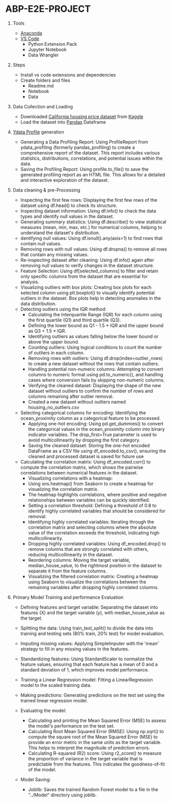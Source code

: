 # ABP-E2E-PROJECT

1. Tools
    - [Anaconda](https://www.anaconda.com/)
    - [VS Code](https://code.visualstudio.com/)
        - Python Extension Pack
        - Jupyter Notebook
        - Data Wrangler 

    

2. Steps
    - Install vs code extensions and dependencies
    - Create folders and files
        - Readme.md
        - Notebook
        - Data
    
3. Data Collection and Loading
    - Downloaded [California housing price dataset](https://www.kaggle.com/datasets/camnugent/california-housing-prices) from [Kaggle](https://www.kaggle.com/)
    - Load the dataset into [Pandas](https://pandas.pydata.org/docs/index.html) Dataframe
4. [Ydata Profile](https://docs.profiling.ydata.ai/latest/) generation
    - Generating a Data Profiling Report: Using ProfileReport from ydata_profiling (formerly pandas_profiling) to create a comprehensive report of the dataset. This report includes various statistics, distributions, correlations, and potential issues within the data.
    - Saving the Profiling Report: Using profile.to_file() to save the generated profiling report as an HTML file. This allows for a detailed and interactive exploration of the dataset.

5. Data cleaning & pre-Processing
    - Inspecting the first few rows: Displaying the first few rows of the dataset using df.head() to check its structure.
    - Inspecting dataset information: Using df.info() to check the data types and identify null values in the dataset.
    - Generating summary statistics: Using df.describe() to view statistical measures (mean, min, max, etc.) for numerical columns, helping to understand the dataset's distribution.
    - dentifying null values: Using df.isnull().any(axis=1) to find rows that contain null values.
    - Removing rows with null values: Using df.dropna() to remove all rows that contain any missing values.
    - Re-inspecting dataset after cleaning: Using df.info() again after removing null values to verify changes in the dataset structure.
    - Feature Selection: Using df[selected_columns] to filter and retain only specific columns from the dataset that are essential for analysis.
    - Visualizing outliers with box plots: Creating box plots for each selected column using plt.boxplot() to visually identify potential outliers in the dataset. Box plots help in detecting anomalies in the data distribution.
    - Detecting outliers using the IQR method:
        - Calculating the Interquartile Range (IQR) for each column using the first quartile (Q1) and third quartile (Q3).
        - Defining the lower bound as Q1 - 1.5 * IQR and the upper bound as Q3 + 1.5 * IQR.
        - Identifying outliers as values falling below the lower bound or above the upper bound.
        - Counting outliers: Using logical conditions to count the number of outliers in each column.
        - Removing rows with outliers: Using df.drop(index=outlier_rows) to create a new dataset without the rows that contain outliers.
        - Handling potential non-numeric columns: Attempting to convert columns to numeric format using pd.to_numeric(), and handling cases where conversion fails by skipping non-numeric columns.
        - Verifying the cleaned dataset: Displaying the shape of the new dataset without outliers to confirm the number of rows and columns remaining after outlier removal.
        - Created a new dataset without outliers named housing_no_outliers.csv
    - Selecting categorical columns for encoding: Identifying the ocean_proximity column as a categorical feature to be processed.
        - Applying one-hot encoding: Using pd.get_dummies() to convert the categorical values in the ocean_proximity column into binary indicator variables. The drop_first=True parameter is used to avoid multicollinearity by dropping the first category.
        - Saving the cleaned dataset: Storing the one-hot encoded DataFrame as a CSV file using df_encoded.to_csv(), ensuring the cleaned and processed dataset is saved for future use
    - Calculating the correlation matrix: Using df_encoded.corr() to compute the correlation matrix, which shows the pairwise correlations between numerical features in the dataset.
        - Visualizing correlations with a heatmap:
        - Using sns.heatmap() from Seaborn to create a heatmap for visualizing the correlation matrix.
        - The heatmap highlights correlations, where positive and negative relationships between variables can be quickly identified.
        - Setting a correlation threshold: Defining a threshold of 0.8 to identify highly correlated variables that should be considered for removal.
        - Identifying highly correlated variables: Iterating through the correlation matrix and selecting columns where the absolute value of the correlation exceeds the threshold, indicating high multicollinearity.
        - Dropping highly correlated variables: Using df_encoded.drop() to remove columns that are strongly correlated with others, reducing multicollinearity in the dataset.
        - Reordering columns: Moving the target variable, median_house_value, to the rightmost position in the dataset to separate it from the feature columns.
        - Visualizing the filtered correlation matrix: Creating a heatmap using Seaborn to visualize the correlations between the remaining variables after dropping highly correlated columns.
    
6. Primary Model Training and performance Evaluation
    - Defining features and target variable: Separating the dataset into features (X) and the target variable (y), with median_house_value as the target.
    - Splitting the data: Using train_test_split() to divide the data into training and testing sets (80% train, 20% test) for model evaluation.
    - Imputing missing values: Applying SimpleImputer with the 'mean' strategy to fill in any missing values in the features.
    - Standardizing features: Using StandardScaler to normalize the feature values, ensuring that each feature has a mean of 0 and a standard deviation of 1, which improves model performance.
    - Training a Linear Regression model: Fitting a LinearRegression model to the scaled training data.
    - Making predictions: Generating predictions on the test set using the trained linear regression model.
    - Evaluating the model: 
        - Calculating and printing the Mean Squared Error (MSE) to assess the model's performance on the test set.
        - Calculating Root Mean Squared Error (RMSE): Using np.sqrt() to compute the square root of the Mean Squared Error (MSE) to provide an error metric in the same units as the target variable. This helps to interpret the magnitude of prediction errors.
        - Calculating R-squared (R2) score: Using r2_score() to measure the proportion of variance in the target variable that is predictable from the features. This indicates the goodness-of-fit of the model.
    - Model Saving:

        - Joblib: Saves the trained Random Forest model to a file in the "../Model" directory using joblib.


        
    